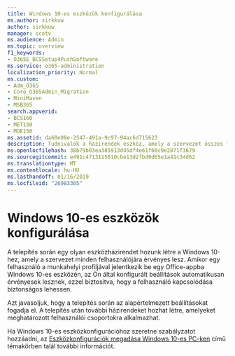 ```yaml
---
title: Windows 10-es eszközök konfigurálása
ms.author: sirkkuw
author: sirkkuw
manager: scotv
ms.audience: Admin
ms.topic: overview
f1_keywords:
- O365E_BCSSetup4PushSoftware
ms.service: o365-administration
localization_priority: Normal
ms.custom:
- Adm_O365
- Core_O365Admin_Migration
- MiniMaven
- MSB365
search.appverid:
- BCS160
- MET150
- MOE150
ms.assetid: da60e08e-2547-491a-9c97-94ac6d715623
description: Tudnivalók a házirendek eszköz, amely a szervezet összes felhasználójára érvényes Windows-10.
ms.openlocfilehash: 38b79b03ea385913d45df4e61f60c9e2071f3679
ms.sourcegitcommit: e491c4713115610cbe13d2fbd0d65e1a41c34d62
ms.translationtype: MT
ms.contentlocale: hu-HU
ms.lasthandoff: 01/16/2019
ms.locfileid: "26983305"
---
```

# <a name="configure-windows-10-devices"></a>Windows 10-es eszközök konfigurálása

A telepítés során egy olyan eszközházirendet hozunk létre a Windows 10-hez, amely a szervezet minden felhasználójára érvényes lesz. Amikor egy felhasználó a munkahelyi profiljával jelentkezik be egy Office-appba Windows 10-es eszközén, az Ön által konfigurált beállítások automatikusan érvényesek lesznek, ezzel biztosítva, hogy a felhasználó kapcsolódása biztonságos lehessen.
  
Azt javasoljuk, hogy a telepítés során az alapértelmezett beállításokat fogadja el. A telepítés után további házirendeket hozhat létre, amelyeket meghatározott felhasználói csoportokra alkalmazhat.
  
Ha Windows 10-es eszközkonfigurációhoz szeretne szabályzatot hozzáadni, az [Eszközkonfigurációk megadása Windows 10-es PC-ken](protection-settings-for-windows-10-pcs.md) című témakörben talál további információt.
  

